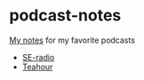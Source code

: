 # podcast-notes

[My notes](https://github.com/raypeng/podcast-notes/blob/master/my_collection.md) for my favorite podcasts

* [SE-radio](http://www.se-radio.net)
* [Teahour](http://teahour.fm)
